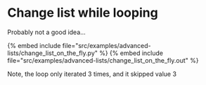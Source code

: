 # Change list while looping

Probably not a good idea...


{% embed include file="src/examples/advanced-lists/change_list_on_the_fly.py" %}
{% embed include file="src/examples/advanced-lists/change_list_on_the_fly.out" %}

Note, the loop only iterated 3 times, and it skipped value 3

